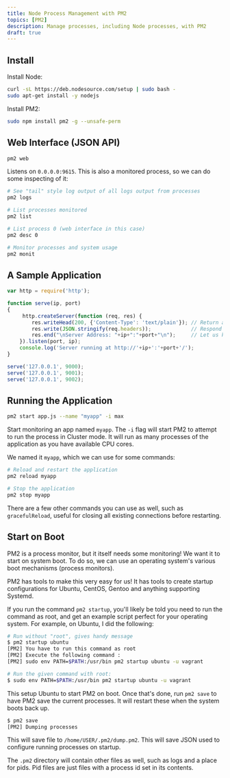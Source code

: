 ```yaml
---
title: Node Process Management with PM2
topics: [PM2]
description: Manage processes, including Node processes, with PM2
draft: true
---
```


## Install

Install Node:

```bash
curl -sL https://deb.nodesource.com/setup | sudo bash -
sudo apt-get install -y nodejs
```

Install PM2:

```bash
sudo npm install pm2 -g --unsafe-perm
```


## Web Interface (JSON API)

```bash
pm2 web
```

Listens on `0.0.0.0:9615`. This is also a monitored process, so we can do some inspecting of it:

```bash
# See "tail" style log output of all logs output from processes
pm2 logs

# List processes monitored
pm2 list

# List process 0 (web interface in this case)
pm2 desc 0

# Monitor processes and system usage
pm2 monit
```

## A Sample Application

```javascript
var http = require('http');

function serve(ip, port)
{
     http.createServer(function (req, res) {
        res.writeHead(200, {'Content-Type': 'text/plain'}); // Return a 200 response
        res.write(JSON.stringify(req.headers));             // Respond with request headers
        res.end("\nServer Address: "+ip+":"+port+"\n");     // Let us know the server that responded
    }).listen(port, ip);
    console.log('Server running at http://'+ip+':'+port+'/');
}

serve('127.0.0.1', 9000);
serve('127.0.0.1', 9001);
serve('127.0.0.1', 9002);
```

## Running the Application

```bash
pm2 start app.js --name "myapp" -i max
```

Start monitoring an app named `myapp`. The `-i` flag will start PM2 to attempt to run the process in Cluster mode. It will run as many processes of the application as you have available CPU cores.

We named it `myapp`, which we can use for some commands:

```bash
# Reload and restart the application
pm2 reload myapp

# Stop the application
pm2 stop myapp
```

There are a few other commands you can use as well, such as `gracefulReload`, useful for closing all existing connections before restarting.

## Start on Boot

PM2 is a process monitor, but it itself needs some monitoring! We want it to start on system boot. To do so, we can use an operating system's various boot mechanisms (process monitors).

PM2 has tools to make this very easy for us! It has tools to create startup configurations for Ubuntu, CentOS, Gentoo and anything supporting Systemd.

If you run the command `pm2 startup`, you'll likely be told you need to run the command as root, and get an example script perfect for your operating system. For example, on Ubuntu, I did the following:

```bash
# Run without "root", gives handy message
$ pm2 startup ubuntu
[PM2] You have to run this command as root
[PM2] Execute the following command :
[PM2] sudo env PATH=$PATH:/usr/bin pm2 startup ubuntu -u vagrant

# Run the given command with root:
$ sudo env PATH=$PATH:/usr/bin pm2 startup ubuntu -u vagrant
```

This setup Ubuntu to start PM2 on boot. Once that's done, run `pm2 save` to have PM2 save the current processes. It will restart these when the system boots back up.

```bash
$ pm2 save
[PM2] Dumping processes
```

This will save file to `/home/USER/.pm2/dump.pm2`. This will save JSON used to configure running processes on startup.

The `.pm2` directory will contain other files as well, such as logs and a place for pids. Pid files are just files with a process id set in its contents.
